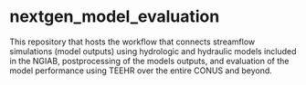 # nextgen_model_evaluation
This repository that hosts the workflow that connects streamflow simulations (model outputs) using hydrologic and hydraulic models included in the NGIAB, postprocessing of the models outputs, and evaluation of the model performance using TEEHR over the entire CONUS and beyond.  
